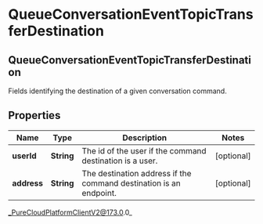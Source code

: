 # QueueConversationEventTopicTransferDestination

## QueueConversationEventTopicTransferDestination
Fields identifying the destination of a given conversation command.

## Properties

|Name | Type | Description | Notes|
|------------ | ------------- | ------------- | -------------|
| **userId** | **String** | The id of the user if the command destination is a user. | [optional] |
| **address** | **String** | The destination address if the command destination is an endpoint. | [optional] |



_PureCloudPlatformClientV2@173.0.0_
